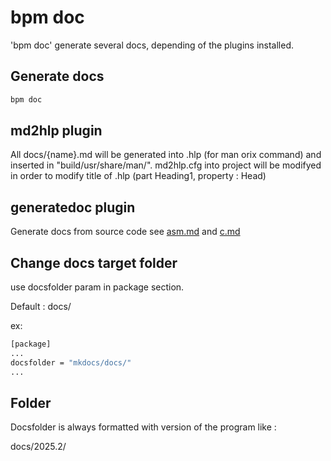 # bpm doc

'bpm doc' generate several docs, depending of the plugins installed.

## Generate docs

```bash
bpm doc
```

## md2hlp plugin

All docs/{name}.md will be generated into .hlp (for man orix command) and inserted in "build/usr/share/man/".
md2hlp.cfg into project will be modifyed in order to modify title of .hlp (part Heading1, property : Head)

## generatedoc plugin

Generate docs from source code see [asm.md](https://github.com/orix-software/generatedoc/blob/main/docs/asm.md) and [c.md](https://github.com/orix-software/generatedoc/blob/main/docs/c.md)

## Change docs target folder

use docsfolder param in package section.

Default : docs/

ex:

```bash
[package]
...
docsfolder = "mkdocs/docs/"
...
```

## Folder

Docsfolder is always formatted with version of the program like : 

docs/2025.2/


